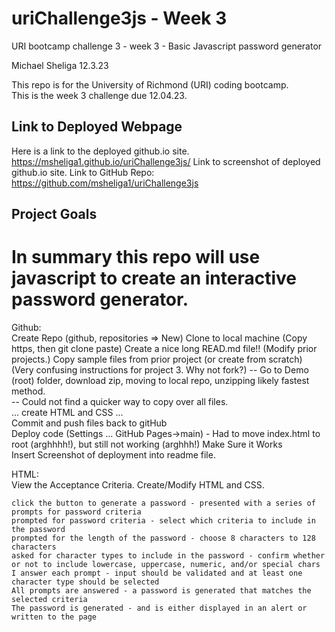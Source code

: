 # uriChallenge3js - Week 3
URI bootcamp challenge 3 - week 3 - Basic Javascript password generator

Michael Sheliga 12.3.23

This repo is for the University of Richmond (URI) coding bootcamp.  
This is the week 3 challenge due 12.04.23. 

## Link to Deployed Webpage
Here is a link to the deployed github.io site. https://msheliga1.github.io/uriChallenge3js/
Link to screenshot of deployed github.io site. 
Link to GitHub Repo: https://github.com/msheliga1/uriChallenge3js

## Project Goals
In summary this repo will use javascript to create an interactive password generator. 
==============================================================================================================================   
Github:  
    Create Repo (github, repositories => New)
    Clone to local machine (Copy https, then git clone paste) 
    Create a nice long READ.md file!!  (Modify prior projects.)
    Copy sample files from prior project (or create from scratch) (Very confusing instructions for project 3. Why not fork?)
    -- Go to Demo (root) folder, download zip, moving to local repo, unzipping likely fastest method.     
    -- Could not find a quicker way to copy over all files.    
    ... create HTML and CSS ...  
    Commit and push files back to gitHub  
    Deploy code (Settings ... GitHub Pages->main)
        - Had to move index.html to root (arghhhh!), but still not working (arghhh!)
    Make Sure it Works  
    Insert Screenshot of deployment into readme file.
  
HTML:   
    View the Acceptance Criteria. 
    Create/Modify HTML and CSS.   
  
    click the button to generate a password - presented with a series of prompts for password criteria
    prompted for password criteria - select which criteria to include in the password
    prompted for the length of the password - choose 8 characters to 128 characters
    asked for character types to include in the password - confirm whether or not to include lowercase, uppercase, numeric, and/or special chars
    I answer each prompt - input should be validated and at least one character type should be selected
    All prompts are answered - a password is generated that matches the selected criteria
    The password is generated - and is either displayed in an alert or written to the page



